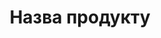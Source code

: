 ---
title: "Назва продукту"
location: "Місце"
category: "Категорія"
description: "Короткий опис продукту"
full_description: "Повний опис продукту"
all_imgs:
  - imgUrl: /images/secondImg.jpeg
    postUrl: "https://www.instagram.com/p/посилання_на_пост_1/"
  - imgUrl: /images/secondImg.jpeg
    postUrl: "https://www.instagram.com/p/посилання_на_пост_2/"
---